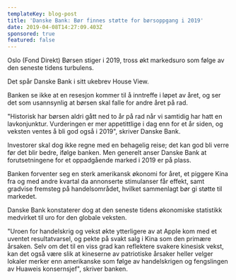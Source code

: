 ```yaml
---
templateKey: blog-post
title: 'Danske Bank: Bør finnes støtte for børsoppgang i 2019'
date: 2019-04-08T14:27:09.403Z
sponsored: true
featured: false
---
```

Oslo (Fond Direkt) Børsen stiger i 2019, tross økt markedsuro som følge av den seneste tidens turbulens.



Det spår Danske Bank i sitt ukebrev House View.



Banken se ikke at en resesjon kommer til å inntreffe i løpet av året, og ser det som usannsynlig at børsen skal falle for andre året på rad.



"Historisk har børsen aldri gått ned to år på rad når vi samtidig har hatt en lavkonjunktur. Vurderingen er mer appetittlige i dag enn for et år siden, og veksten ventes å bli god også i 2019", skriver Danske Bank.



Investorer skal dog ikke regne med en behagelig reise; det kan god bli verre før det blir bedre, ifølge banken. Men generelt anser Danske Bank at forutsetningene for et oppadgående marked i 2019 er på plass.



Banken forventer seg en sterk amerikansk økonomi for året, et piggere Kina fra og med andre kvartal da annonserte stimulanser får effekt, samt gradvise fremsteg på handelsområdet, hvilket sammenlagt bør gi støtte til markedet.



Danske Bank konstaterer dog at den seneste tidens økonomiske statistikk medvirket til uro for den globale veksten.



"Uroen for handelskrig og vekst økte ytterligere av at Apple kom med et uventet resultatvarsel, og pekte på svakt salg i Kina som den primære årsaken. Selv om det til en viss grad kan reflektere svakere kinesisk vekst, kan det også være slik at kineserne av patriotiske årsaker heller velger lokaler merker enn amerikanske som følge av handelskrigen og fengslingen av Huaweis konsernsjef", skriver banken.
